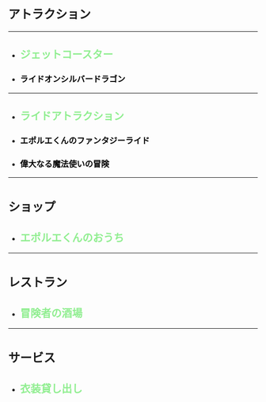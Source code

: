 # `アトラクション`
****************
- ## <span style="color:Lightgreen;">ジェットコースター</span>
* ### <span style="color:black;">ライドオンシルバードラゴン</span>
****************   
- ## <span style="color:Lightgreen;">ライドアトラクション</span>
* ### <span style="color:black;">エポルエくんのファンタジーライド</span>
        
* ### <span style="color:black;">偉大なる魔法使いの冒険</span>

****************
# `ショップ`
- ## <span style="color:Lightgreen;">エポルエくんのおうち</span>
****************
# `レストラン`
- ## <span style="color:Lightgreen;">冒険者の酒場</span>
****************
# `サービス`
- ## <span style="color:Lightgreen;">衣装貸し出し</span>
